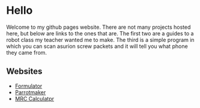 # Hello

Welcome to my github pages website. There are not many projects hosted here, but below are links to the ones that are. The first two are a guides to a robot class my teacher wanted me to make. The third is a simple program in which you can scan asurion screw packets and it will tell you what phone they came from.

## Websites

* [Formulator](formulator)
* [Parrotmaker](parrotmaker)
* [MRC Calculatpr](mrccals)
